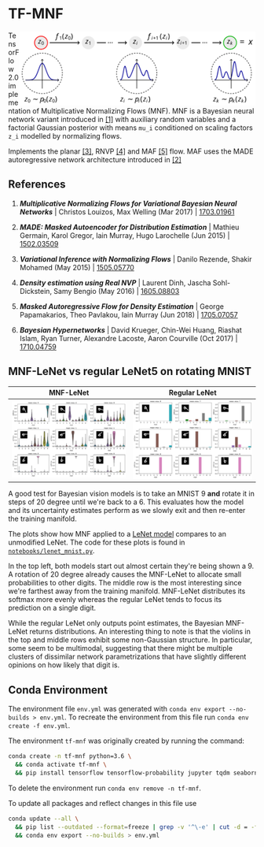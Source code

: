 # TF-MNF

<img src="assets/normalizing-flow.svg" alt="Normalizing Flow" align="right" height="150">

TensorFlow 2.0 implementation of Multiplicative Normalizing Flows (MNF). MNF is a Bayesian neural network variant introduced in [[1]](#tf-mnf) with auxiliary random variables and a factorial Gaussian posterior with means `mu_i` conditioned on scaling factors `z_i` modelled by normalizing flows.

Implements the planar [[3]](#vi-nf), RNVP [[4]](#rnvp) and MAF [[5]](#maf) flow. MAF uses the MADE autoregressive network architecture introduced in [[2]](#made)

## References

1. <a id="mnf-vbnn"></a> **_Multiplicative Normalizing Flows for Variational Bayesian Neural Networks_** | Christos Louizos, Max Welling (Mar 2017) | [1703.01961](https://arxiv.org/abs/1703.01961)

2. <a id="made"></a> **_MADE: Masked Autoencoder for Distribution Estimation_** | Mathieu Germain, Karol Gregor, Iain Murray, Hugo Larochelle (Jun 2015) | [1502.03509](https://arxiv.org/abs/1502.03509)

3. <a id="vi-nf"></a> **_Variational Inference with Normalizing Flows_** | Danilo Rezende, Shakir Mohamed (May 2015) | [1505.05770](https://arxiv.org/abs/1505.05770)

4. <a id="rnvp"></a> **_Density estimation using Real NVP_** | Laurent Dinh, Jascha Sohl-Dickstein, Samy Bengio (May 2016) | [1605.08803](https://arxiv.org/abs/1605.08803)

5. <a id="maf"></a> **_Masked Autoregressive Flow for Density Estimation_** | George Papamakarios, Theo Pavlakou, Iain Murray (Jun 2018) | [1705.07057](https://arxiv.org/abs/1705.07057)

6. <a id="bay-hyp"></a> **_Bayesian Hypernetworks_** | David Krueger, Chin-Wei Huang, Riashat Islam, Ryan Turner, Alexandre Lacoste, Aaron Courville (Oct 2017) | [1710.04759](https://arxiv.org/abs/1710.04759)

## MNF-LeNet vs regular LeNet5 on rotating MNIST

|                       MNF-LeNet                        |                     Regular LeNet                      |
| :----------------------------------------------------: | :----------------------------------------------------: |
| <img src="assets/rot-9-mnf-lenet.svg" alt="MNF-LeNet"> | <img src="assets/rot-9-lenet.svg" alt="Regular LeNet"> |

A good test for Bayesian vision models is to take an MNIST 9 **and** rotate it in steps of 20 degree until we're back to a 6. This evaluates how the model and its uncertainty estimates perform as we slowly exit and then re-enter the training manifold.

The plots show how MNF applied to a [LeNet model](http://yann.lecun.com/exdb/lenet) compares to an unmodified LeNet. The code for these plots is found in [`notebooks/lenet_mnist.py`](/tf_mnf/notebooks/lenet_mnist.py).

In the top left, both models start out almost certain they're being shown a 9. A rotation of 20 degree already causes the MNF-LeNet to allocate small probabilities to other digits. The middle row is the most interesting since we're farthest away from the training manifold. MNF-LeNet distributes its softmax more evenly whereas the regular LeNet tends to focus its prediction on a single digit.

While the regular LeNet only outputs point estimates, the Bayesian MNF-LeNet returns distributions. An interesting thing to note is that the violins in the top and middle rows exhibit some non-Gaussian structure. In particular, some seem to be multimodal, suggesting that there might be multiple clusters of dissimilar network parametrizations that have slightly different opinions on how likely that digit is.

## Conda Environment

The environment file `env.yml` was generated with `conda env export --no-builds > env.yml`. To recreate the environment from this file run `conda env create -f env.yml`.

The environment `tf-mnf` was originally created by running the command:

```sh
conda create -n tf-mnf python=3.6 \
  && conda activate tf-mnf \
  && pip install tensorflow tensorflow-probability jupyter tqdm seaborn
```

To delete the environment run `conda env remove -n tf-mnf`.

To update all packages and reflect changes in this file use

```sh
conda update --all \
  && pip list --outdated --format=freeze | grep -v '^\-e' | cut -d = -f 1  | xargs -n1 pip install -U \
  && conda env export --no-builds > env.yml
```
